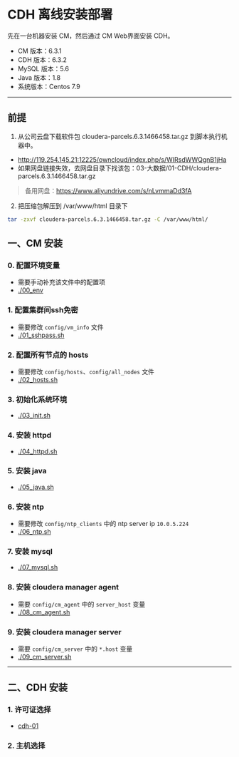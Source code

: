 # CDH 离线安装部署

先在一台机器安装 CM，然后通过 CM Web界面安装 CDH。

- CM 版本：6.3.1
- CDH 版本：6.3.2
- MySQL 版本：5.6
- Java 版本：1.8
- 系统版本：Centos 7.9

*****

## 前提

1. 从公司云盘下载软件包 cloudera-parcels.6.3.1466458.tar.gz 到脚本执行机器中。
- http://119.254.145.21:12225/owncloud/index.php/s/WIRsdWWQgnB1jHa
- 如果网盘链接失效，去网盘目录下找该包：03-大数据/01-CDH/cloudera-parcels.6.3.1466458.tar.gz

> 备用网盘：https://www.aliyundrive.com/s/nLvmmaDd3fA

2. 把压缩包解压到 /var/www/html 目录下
```bash
tar -zxvf cloudera-parcels.6.3.1466458.tar.gz -C /var/www/html/
```

## 一、CM 安装

### 0. 配置环境变量
- 需要手动补充该文件中的配置项
- [./00_env](./00_env)

### 1. 配置集群间ssh免密
- 需要修改 `config/vm_info` 文件
- [./01_sshpass.sh](./01_sshpass.sh)

### 2. 配置所有节点的 hosts
- 需要修改 `config/hosts`、`config/all_nodes` 文件
- [./02_hosts.sh](./02_hosts.sh)

### 3. 初始化系统环境
- [./03_init.sh](./03_init.sh)

### 4. 安装 httpd
- [./04_httpd.sh](./04_httpd.sh)

### 5. 安装 java
- [./05_java.sh](./05_java.sh)

### 6. 安装 ntp
- 需要修改 `config/ntp_clients` 中的 ntp server ip `10.0.5.224`
- [./06_ntp.sh](./06_ntp.sh)

### 7. 安装 mysql
- [./07_mysql.sh](./07_mysql.sh)

### 8. 安装 cloudera manager agent
- 需要 `config/cm_agent` 中的 `server_host` 变量
- [./08_cm_agent.sh](./08_cm_agent.sh)

### 9. 安装 cloudera manager server
- 需要 `config/cm_server` 中的 `*.host` 变量
- [./09_cm_server.sh](./09_cm_server.sh)

*****

## 二、CDH 安装

### 1. 许可证选择
- [cdh-01](./images/cdh-01.png)

### 2. 主机选择
